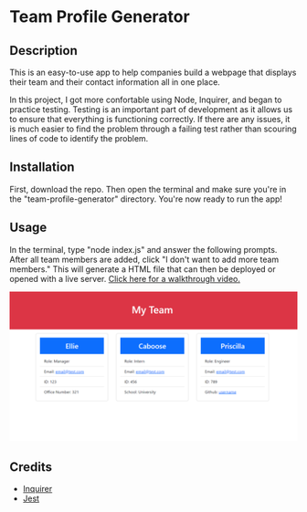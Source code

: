 # Team Profile Generator

## Description

This is an easy-to-use app to help companies build a webpage that displays their team and their contact information all in one place.

In this project, I got more confortable using Node, Inquirer, and began to practice testing. Testing is an important part of development as it allows us to ensure that everything is functioning correctly. If there are any issues, it is much easier to find the problem through a failing test rather than scouring lines of code to identify the problem.

## Installation

First, download the repo. Then open the terminal and make sure you're in the "team-profile-generator" directory. You're now ready to run the app!

## Usage

In the terminal, type "node index.js" and answer the following prompts. After all team members are added, click "I don't want to add more team members." This will generate a HTML file that can then be deployed or opened with a live server. [Click here for a walkthrough video.](https://drive.google.com/file/d/1_ymbGrGVidq-Jd_yByeYzNFYnBreX0Yk/view)

![Screenshot of generated team profile](./images/generated-team.png)

## Credits

- [Inquirer](https://www.npmjs.com/package/inquirer/v/8.2.4)
- [Jest](https://jestjs.io/)
